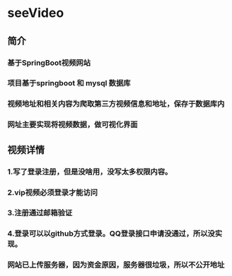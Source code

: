 # seeVideo

## 简介

### 基于SpringBoot视频网站
### 项目基于springboot 和 mysql 数据库
### 视频地址和相关内容为爬取第三方视频信息和地址，保存于数据库内
### 网址主要实现将视频数据，做可视化界面

## 视频详情
### 1.写了登录注册，但是没啥用，没写太多权限内容。
### 2.vip视频必须登录才能访问
### 3.注册通过邮箱验证
### 4.登录可以以github方式登录。QQ登录接口申请没通过，所以没实现。

### 网站已上传服务器，因为资金原因，服务器很垃圾，所以不公开地址

